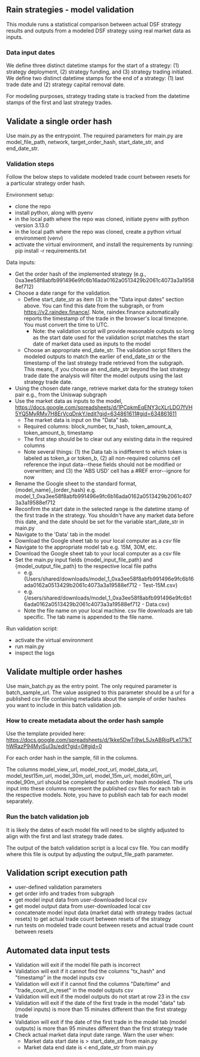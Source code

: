 ## Rain strategies - model validation

This module runs a statistical comparison between actual DSF strategy results and outputs from a modeled DSF strategy using real market data as inputs.

### Data input dates
We define three distinct datetime stamps for the start of a strategy: (1) strategy deployment, (2) strategy funding, and (3) strategy trading initiated. We define two distinct datetime stamps for the end of a strategy: (1) last trade date and (2) strategy capital removal date. 

For modeling purposes, strategy trading state is tracked from the datetime stamps of the first and last strategy trades.

## Validate a single order hash

Use main.py as the entrypoint. The required parameters for main.py are model_file_path, network, target_order_hash, start_date_str, and end_date_str.

### Validation steps
Follow the below steps to validate modeled trade count between resets for a particular strategy order hash. 

Environment setup:
- clone the repo
- install python, along with pyenv
- in the local path where the repo was cloned, initiate pyenv with python version 3.13.0
- in the local path where the repo was cloned, create a python virtual environment (venv)
- activate the virtual environment, and install the requirements by running: pip install -r requirements.txt

Data inputs:
- Get the order hash of the implemented strategy (e.g., 0xa3ee58f8abfb991496e9fc6b16ada0162a0513429b2061c4073a3a19588ef712)
- Choose a date range for the validation.
  - Define start_date_str as item (3) in the "Data input dates" section above. You can find this date from the subgraph, or from https://v2.raindex.finance/. Note, raindex.finance automatically reports the timestamp of the trade in the browser's local timezone. You must convert the time to UTC. 
    - Note: the validation script will provide reasonable outputs so long as the start date used for the validation script matches the start date of market data used as inputs to the model
  - Choose an appropriate end_date_str. The validation script filters the modeled outputs to match the earlier of end_date_str or the timestamp of the last strategy trade retrieved from the subgraph. This means, if you choose an end_date_str beyond the last strategy trade date the analysis will filter the model outputs using the last strategy trade date. 
- Using the chosen date range, retrieve market data for the strategy token pair e.g., from the Uniswap subgraph
- Use the market data as inputs to the model, https://docs.google.com/spreadsheets/d/1PCpkmEqENY3cXLrLDO7fVH5YQ5MyRMv7H8ErVcqDnkY/edit?gid=634861611#gid=634861611
  - The market data is input on the "Data" tab.
  - Required columns: block_number, tx_hash, token_amount_a, token_amount_b, timestamp
  - The first step should be to clear out any existing data in the required columns
  - Note several things: (1) the Data tab is indifferent to which token is labeled as token_a or token_b, (2) all non-required columns cell reference the input data--these fields should not be modified or overwritten; and (3) the 'ABS USD' cell has a #REF error--ignore for now
- Rename the Google sheet to the standard format, {model_name}_{order_hash} e.g. model_1_0xa3ee58f8abfb991496e9fc6b16ada0162a0513429b2061c4073a3a19588ef712
- Reconfirm the start date in the selected range is the datetime stamp of the first trade in the strategy. You shouldn't have any market data before this date, and the date should be set for the variable start_date_str in main.py
- Navigate to the 'Data' tab in the model
- Download the Google sheet tab to your local computer as a *csv* file
- Navigate to the appropriate model tab e.g. 15M, 30M, etc. 
- Download the Google sheet tab to your local computer as a *csv* file
- Set the main.py input fields {model_input_file_path} and {model_output_file_path} to the respective local file paths
   - e.g. {Users/shared/downloads/model_1_0xa3ee58f8abfb991496e9fc6b16ada0162a0513429b2061c4073a3a19588ef712  - Test-15M.csv}
   - e.g. {/esers/shared/downloads/model_1_0xa3ee58f8abfb991496e9fc6b16ada0162a0513429b2061c4073a3a19588ef712  - Data.csv}
   - Note the file name on your local machine. csv file downloads are tab specific. The tab name is appended to the file name.

Run validation script:
- activate the virtual environment
- run main.py
- inspect the logs

## Validate multiple order hashes

Use main_batch.py as the entry point. The only required parameter is batch_sample_url. The value assigned to this parameter should be a url for a published csv file containing metadata about the sample of order hashes you want to include in this batch validation job. 

### How to create metadata about the order hash sample

Use the template provided here: https://docs.google.com/spreadsheets/d/1kke5DwTi9wL5JxABRiqPLe171kThWRazP94MyiSul3s/edit?gid=0#gid=0

For each order hash in the sample, fill in the columns. 

The columns model_view_url, model_root_url, model_data_url, model_test15m_url, model_30m_url, model_15m_url, model_60m_url, model_90m_url should be completed for each order hash modeled. The urls input into these columns represent the published csv files for each tab in the respective models. Note, you have to publish each tab for each model separately. 

### Run the batch validation job

It is likely the dates of each model file will need to be slightly adjusted to align with the first and last strategy trade dates. 

The output of the batch validation script is a local csv file. You can modify where this file is output by adjusting the output_file_path parameter. 

## Validation script execution path
- user-defined validation parameters
- get order info and trades from subgraph
- get model input data from user-downloaded local csv
- get model output data from user-downloaded local csv
- concatenate model input data (market data) with strategy trades (actual resets) to get actual trade count between resets of the strategy
- run tests on modeled trade count between resets and actual trade count between resets

## Automated data input tests
- Validation will exit if the model file path is incorrect
- Validation will exit if it cannot find the columns "tx_hash" and "timestamp" in the model inputs csv
- Validation will exit if it cannot find the columns "Date/time" and "trade_count_in_reset" in the model outputs csv
- Validation will exit if the model outputs do not start at row 23 in the csv
- Validation will exit if the date of the first trade in the model "data" tab (model inputs) is more than 15 minutes different than the first strategy trade
- Validation will exit if the date of the first trade in the model tab (model outputs) is more than 95 minutes different than the first strategy trade
- Check actual market data input date range. Warn the user when:
  -  Market data start date is > start_date_str from main.py
  -  Market data end date is < end_date_str from main.py
